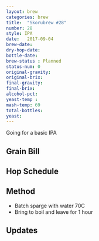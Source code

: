 ```yaml
---
layout: brew
categories: brew
title:  "Skorubrew #28"
number: 28
style: IPA
date:   2017-09-04
brew-date: 
dry-hop-date: 
bottle-date: 
brew-status : Planned
status-num: 0
original-gravity: 
original-brix: 
final-gravity: 
final-brix: 
alcohol-pct: 
yeast-temp : 
mash-temp: 69
total-bottles: 
yeast: 
---
```


Going for a basic IPA

Grain Bill
-----


Hop Schedule
-------------


Method
-------

* Batch sparge with water 70C
* Bring to boil and leave for 1 hour


Updates
-------



